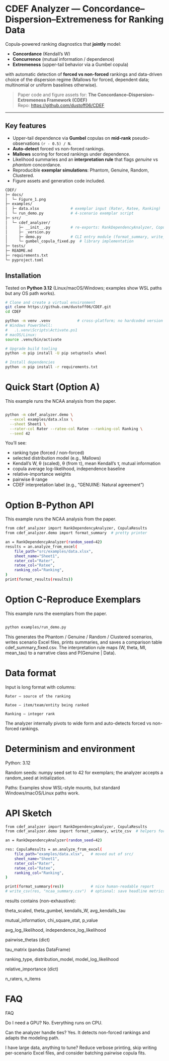 # CDEF Analyzer — Concordance–Dispersion–Extremeness for Ranking Data

Copula-powered ranking diagnostics that **jointly** model:

- **Concordance** (Kendall’s W)
- **Concurrence** (mutual information / dependence)
- **Extremeness** (upper-tail behavior via a Gumbel copula)

with automatic detection of **forced vs non-forced** rankings and data-driven choice of the dispersion regime (Mallows for forced, dependent data; multinomial or uniform baselines otherwise).

> Paper code and figure assets for: **The Concordance–Dispersion–Extremeness Framework (CDEF)**  
> Repo: <https://github.com/dustoff06/CDEF>

---

## Key features

- Upper-tail dependence via **Gumbel** copulas on **mid-rank** pseudo-observations `(r - 0.5) / N`.
- **Auto-detect** forced vs non-forced rankings.
- **Mallows** scoring for forced rankings under dependence.
- Likelihood summaries and an **interpretation rule** that flags _genuine_ vs _phantom_ concordance.
- Reproducible **exemplar simulations**: Phantom, Genuine, Random, Clustered.
- Figure assets and generation code included.

```bash
CDEF/
├─ docs/
│  └─ Figure_1.png
├─ examples/
│  ├─ data.xlsx              # exemplar input (Rater, Ratee, Ranking)
│  └─ run_demo.py            # 4-scenario exemplar script
├─ src/
│  └─ cdef_analyzer/
│     ├─ __init__.py         # re-exports: RankDependencyAnalyzer, CopulaResults
│     ├─ _version.py
│     ├─ demo.py             # CLI entry module (format_summary, write_csv, main)
│     └─ gumbel_copula_fixed.py  # library implementation
├─ tests/
├─ README.md
├─ requirements.txt
└─ pyproject.toml


```

## Installation

Tested on **Python 3.12** (Linux/macOS/Windows; examples show WSL paths but any OS path works).

```bash
# Clone and create a virtual environment
git clone https://github.com/dustoff06/CDEF.git
cd CDEF

python -m venv .venv            # cross-platform; no hardcoded version
# Windows PowerShell:
#   .\.venv\Scripts\Activate.ps1
# macOS/Linux:
source .venv/bin/activate

# Upgrade build tooling
python -m pip install -U pip setuptools wheel

# Install dependencies
python -m pip install -r requirements.txt
```

# Quick Start (Option A)

This example runs the NCAA analysis from the paper.

```bash

python -m cdef_analyzer.demo \
  --excel examples/data.xlsx \
  --sheet Sheet1 \
  --rater-col Rater --ratee-col Ratee --ranking-col Ranking \
  --seed 42
```

You’ll see:

- ranking type (forced / non-forced)
- selected distribution model (e.g., Mallows)
- Kendall’s W, θ (scaled), θ (from τ), mean Kendall’s τ, mutual information
- copula average log-likelihood, independence baseline
- relative-importance weights
- pairwise θ range
- CDEF interpretation label (e.g., “GENUINE: Natural agreement”)


# Option B-Python API

This example runs the NCAA analysis from the paper.

```bash
from cdef_analyzer import RankDependencyAnalyzer, CopulaResults
from cdef_analyzer.demo import format_summary  # pretty printer

an = RankDependencyAnalyzer(random_seed=42)
results = an.analyze_from_excel(
    file_path="src/examples/data.xlsx",
    sheet_name="Sheet1",
    rater_col="Rater",
    ratee_col="Ratee",
    ranking_col="Ranking",
)
print(format_results(results)) 

```

# Option C-Reproduce Exemplars

This example runs the exemplars from the paper.

```bash

python examples/run_demo.py 

```

This generates the Phantom / Genuine / Random / Clustered scenarios, writes scenario Excel files, prints summaries, and saves a comparison table cdef_summary_fixed.csv. The interpretation rule maps (W, theta, MI, mean_tau) to a narrative class and P(Genuine | Data).

# Data format

Input is long format with columns:
    
    Rater — source of the ranking
    
    Ratee — item/team/entity being ranked
    
    Ranking — integer rank

The analyzer internally pivots to wide form and auto-detects forced vs non-forced rankings.

# Determinism and environment

Python: 3.12

Random seeds: numpy seed set to 42 for exemplars; the analyzer accepts a random_seed at initialization.

Paths: Examples show WSL-style mounts, but standard Windows/macOS/Linux paths work.

# API Sketch
```bash
from cdef_analyzer import RankDependencyAnalyzer, CopulaResults
from cdef_analyzer.demo import format_summary, write_csv  # helpers for pretty print / CSV

an = RankDependencyAnalyzer(random_seed=42)

res: CopulaResults = an.analyze_from_excel(
    file_path="examples/data.xlsx",   # moved out of src/
    sheet_name="Sheet1",
    rater_col="Rater",
    ratee_col="Ratee",
    ranking_col="Ranking",
)

print(format_summary(res))            # nice human-readable report
# write_csv(res, "ncaa_summary.csv")  # optional: save headline metrics

```
results contains (non-exhaustive):

theta_scaled, theta_gumbel, kendalls_W, avg_kendalls_tau

mutual_information, chi_square_stat, p_value

avg_log_likelihood, independence_log_likelihood

pairwise_thetas (dict)

tau_matrix (pandas DataFrame)

ranking_type, distribution_model, model_log_likelihood

relative_importance (dict)

n_raters, n_items


# FAQ

FAQ

Do I need a GPU?
No. Everything runs on CPU.

Can the analyzer handle ties?
Yes. It detects non-forced rankings and adapts the modeling path.

I have large data, anything to tune?
Reduce verbose printing, skip writing per-scenario Excel files, and consider batching pairwise copula fits.


